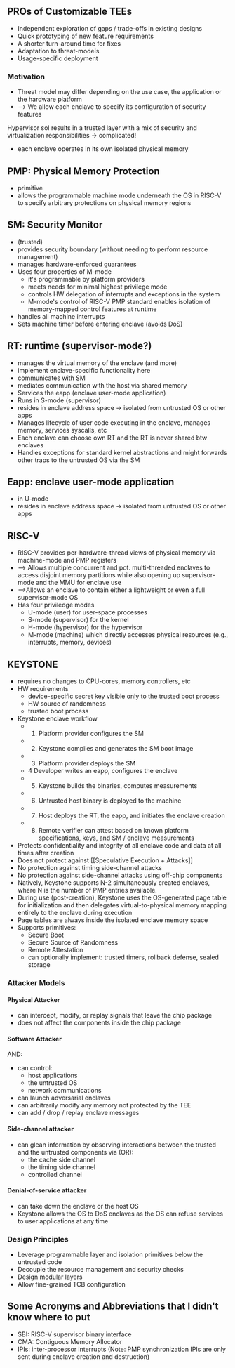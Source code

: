 ## PROs of Customizable TEEs
- Independent exploration of gaps / trade-offs in existing designs
- Quick prototyping of new feature requirements
- A shorter turn-around time for fixes
- Adaptation to threat-models
- Usage-specific deployment

### Motivation
- Threat model may differ depending on the use case, the application or the hardware platform 
- --> We allow each enclave to specify its configuration of security features

Hypervisor sol results in a trusted layer with a mix of security and virtualization responsibilities -> complicated!

- each enclave operates in its own isolated physical memory

## PMP: Physical Memory Protection
- primitive
- allows the programmable machine mode underneath the OS in RISC-V to specify arbitrary protections on physical memory regions

## SM: Security Monitor
- (trusted)
- provides security boundary (without needing to perform resource management)
- manages hardware-enforced guarantees
- Uses four properties of M-mode
	- it's programmable by platform providers
	- meets needs for minimal highest privilege mode
	- controls HW delegation of interrupts and exceptions in the system
	- M-mode's control of RISC-V PMP standard enables isolation of memory-mapped control features at runtime
- handles all machine interrupts 
- Sets machine timer before entering enclave (avoids DoS)

## RT: runtime (supervisor-mode?)
- manages the virtual memory of the enclave (and more)
- implement enclave-specific functionality here
- communicates with SM
- mediates communication with the host via shared memory
- Services the eapp (enclave user-mode application)
- Runs in S-mode (supervisor)
- resides in enclave address space -> isolated from untrusted OS or other apps
- Manages lifecycle of user code executing in the enclave, manages memory, services syscalls, etc
- Each enclave can choose own RT and the RT is never shared btw enclaves
- Handles exceptions for standard kernel abstractions and might forwards other traps to the untrusted OS via the SM

## Eapp: enclave user-mode application
- in U-mode
- resides in enclave address space -> isolated from untrusted OS or other apps
## RISC-V
- RISC-V provides per-hardware-thread views of physical memory via machine-mode and PMP registers
- --> Allows multiple concurrent and pot. multi-threaded enclaves to access disjoint memory partitions while also opening up supervisor-mode and the MMU for enclave use
- -->Allows an enclave to contain either a lightweight or even a full supervisor-mode OS
- Has four priviledge modes
	- U-mode (user) for user-space processes
	- S-mode (supervisor) for the kernel
	- H-mode (hypervisor) for the hypervisor
	- M-mode (machine) which directly accesses physical resources (e.g., interrupts, memory, devices)

## KEYSTONE
- requires no changes to CPU-cores, memory controllers, etc
- HW requirements
	- device-specific secret key visible only to the trusted boot process
	- HW source of randomness
	- trusted boot process
- Keystone enclave workflow
	- 1. Platform provider configures the SM
	- 2. Keystone compiles and generates the SM boot image
	- 3. Platform provider deploys the SM
	- 4 Developer writes an eapp, configures the enclave
	- 5. Keystone builds the binaries, computes measurements
	- 6. Untrusted host binary is deployed to the machine
	- 7. Host deploys the RT, the eapp, and initiates the enclave creation
	- 8. Remote verifier can attest based on known platform specifications, keys, and SM / enclave measurements
- Protects confidentiality and integrity of all enclave code and data at all times after creation
- Does not protect against [[Speculative Execution + Attacks]]
- No protection against timing side-channel attacks
- No protection against side-channel attacks using off-chip components
- Natively, Keystone supports N-2 simultaneously created enclaves, where N is the number of PMP entries available.
- During use (post-creation), Keystone uses the OS-generated page table for initialization and then delegates virtual-to-physical memory mapping entirely to the enclave during execution
- Page tables are always inside the isolated enclave memory space
- Supports primitives:
	- Secure Boot
	- Secure Source of Randomness
	- Remote Attestation
	- can optionally implement: trusted timers, rollback defense, sealed storage

### Attacker Models
#### Physical Attacker
- can intercept, modify, or replay signals that leave the chip package
- does not affect the components inside the chip package
#### Software Attacker 
AND:
- can control:
	- host applications
	- the untrusted OS
	- network communications
- can launch adversarial enclaves
- can arbitrarily modify any memory not protected by the TEE
- can add / drop / replay enclave messages
#### Side-channel attacker
- can glean information by observing interactions between the trusted and the untrusted components via (OR):
	- the cache side channel
	- the timing side channel
	- controlled channel 
####  Denial-of-service attacker
- can take down the enclave or the host OS
- Keystone allows the OS to DoS enclaves as the OS can refuse services to user applications at any time
### Design Principles
- Leverage programmable layer and isolation primitives below the untrusted code
- Decouple the resource management and security checks
- Design modular layers
- Allow fine-grained TCB configuration
## Some Acronyms and Abbreviations that I didn't know where to put
- SBI: RISC-V supervisor binary interface
- CMA: Contiguous Memory Allocator
- IPIs: inter-processor interrupts (Note: PMP synchronization IPIs are only sent during enclave creation and destruction)